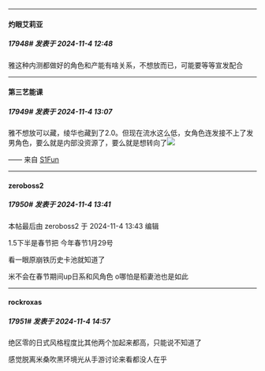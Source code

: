 ﻿
*****

####  灼眼艾莉亚  
##### 17948#       发表于 2024-11-4 12:48

雅这种内测都做好的角色和产能有啥关系，不想放而已，可能要等等宣发配合


*****

####  第三艺能课  
##### 17949#       发表于 2024-11-4 13:07

雅不想放可以藏，绫华也藏到了2.0。但现在流水这么低，女角色连发接不上了发男角色，要么就是内部没资源了，要么就是想转向了<img src="https://static.saraba1st.com/image/smiley/face2017/037.png" referrerpolicy="no-referrer">

—— 来自 [S1Fun](https://s1fun.koalcat.com)


*****

####  zeroboss2  
##### 17950#       发表于 2024-11-4 13:41

 本帖最后由 zeroboss2 于 2024-11-4 13:43 编辑 

1.5下半是春节把 今年春节1月29号

看一眼原崩铁历史卡池就知道了

米不会在春节期间up日系和风角色 o哪怕是稻妻池也是如此 


*****

####  rockroxas  
##### 17951#       发表于 2024-11-4 14:57

绝区零的日式风格程度比其他两个加起来都高，只能说不知道了

感觉脱离米桑吹黑环境光从手游讨论来看都没人在乎

